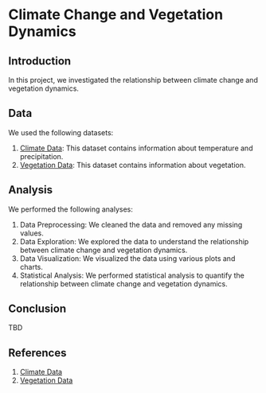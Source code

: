 # Climate Change and Vegetation Dynamics

## Introduction

In this project, we investigated the relationship between climate change and vegetation dynamics. 

## Data

We used the following datasets:

1. [Climate Data](https://www.ncdc.noaa.gov/cdo-web/datasets): This dataset contains information about temperature and precipitation.
2. [Vegetation Data](https://www.usgs.gov/centers/eros/science/usgs-eros-archive-vegetation-monitoring-data): This dataset contains information about vegetation.

## Analysis

We performed the following analyses:

1. Data Preprocessing: We cleaned the data and removed any missing values.
2. Data Exploration: We explored the data to understand the relationship between climate change and vegetation dynamics.
3. Data Visualization: We visualized the data using various plots and charts.
4. Statistical Analysis: We performed statistical analysis to quantify the relationship between climate change and vegetation dynamics.


## Conclusion

TBD

## References

1. [Climate Data](https://www.ncdc.noaa.gov/cdo-web/datasets)
2. [Vegetation Data](https://www.usgs.gov/centers/eros/science/usgs-eros-archive-vegetation-monitoring-data)